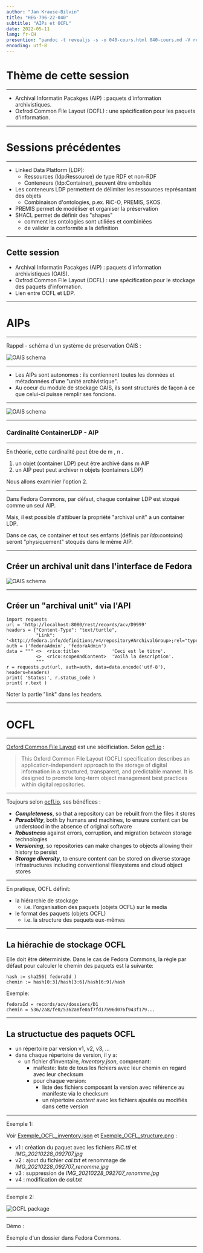 ```yaml
---
author: "Jan Krause-Bilvin"
title: "HEG-796-22-040"
subtitle: "AIPs et OCFL"
date: 2022-05-11
lang: fr-CH
presention: "pandoc -t revealjs -s -o 040-cours.html 040-cours.md -V revealjs-url=reveal.js -V theme=league --katex; pandoc -t html5 -o 040-cours.pdf 040-cours.md"
encoding: utf-8
---
```


# Thème de cette session

---

* Archival Informatin Pacakges (AIP) : paquets d'information archivistiques.
* Oxfrod Common File Layout (OCFL) : une spécification pour les paquets d'information.

---

# Sessions précédentes

---

* Linked Data Platform (LDP): 
  * Ressources (ldp:Ressource) de type RDF et non-RDF
  * Conteneurs (ldp:Container), peuvent être emboîtés
* Les conteneurs LDP permettent de délimiter les ressources représantant des objets
  * Combinaison d'ontologies, p.ex. RiC-O, PREMIS, SKOS.
* PREMIS permet de modéliser et organiser la préservation
* SHACL permet de définir des "shapes"
  * comment les ontologies sont utiliées et combiniées
  * de valider la conformité a la définition

---

## Cette session

* Archival Informatin Pacakges (AIP) : paquets d'information archivistiques (OAIS).
* Oxfrod Common File Layout (OCFL) : une spécification pour le stockage des paquets d'information.
* Lien entre OCFL et LDP.

---

# AIPs

---

Rappel - schéma d'un système de préservation OAIS :

![OAIS schema](media/OAIS-schema-general.png)

---

* Les AIPs sont autonomes : ils contiennent toutes les données et métadonnées d'une "unité archivistique".
* Au coeur du module de stockage OAIS, ils sont structurés de façon à ce que celui-ci puisse remplir ses foncions. 

---

![OAIS schema](media/OAIS-AIP.jpg)

---

### Cardinalité ContainerLDP - AIP 

---

En théorie, cette cardinalité peut être de m , n .

1. un objet (container LDP) peut être archivé dans m AIP
2. un AIP peut peut archiver n objets (containers LDP)

Nous allons examinier l'option 2.

---

Dans Fedora Commons, par défaut, chaque container LDP est stoqué comme un seul AIP.


Mais, il est possible d'attibuer la propriété "archival unit" a un container LDP.


Dans ce cas, ce container et tout ses enfants (définis par *ldp:contains*) seront "physiquement" stoqués dans le même AIP.

---

## Créer un archival unit dans l'interface de Fedora

![OAIS schema](media/FCREPRO-create-archival-group.png)

---

## Créer un  "archival unit" via l'API

```
import requests
url = 'http://localhost:8080/rest/records/acv/D9999'
headers = {"Content-Type": "text/turtle",
           "Link": '<http://fedora.info/definitions/v4/repository#ArchivalGroup>;rel="type"'}
auth = ('fedoraAdmin', 'fedoraAdmin')
data = """ <>  <rico:title>            'Ceci est le titre'.
		   <>  <rico:scopeAndContent>  'Voilà la description'.
		   """
r = requests.put(url, auth=auth, data=data.encode('utf-8'), headers=headers)
print( 'Status:', r.status_code )
print( r.text )
```

Noter la partie "link" dans les headers.

---

# OCFL

---

[Oxford Common File Layout](https://ocfl.io/) est une sécificiation. Selon [ocfl.io](https://ocfl.io/) :

> This Oxford Common File Layout (OCFL) specification 
> describes an application-independent approach to the storage of digital information
> in a structured, transparent, and predictable manner. 
> It is designed to promote long-term object management best practices within digital repositories.

---

Toujours selon [ocfl.io](https://ocfl.io/), ses bénéfices :

* ***Completeness***, so that a repository can be rebuilt from the files it stores
* ***Parsability***, both by humans and machines, to ensure content can be understood in the absence of original software
* ***Robustness*** against errors, corruption, and migration between storage technologies
* ***Versioning***, so repositories can make changes to objects allowing their history to persist
* ***Storage diversity***, to ensure content can be stored on diverse storage infrastructures including conventional filesystems and cloud object stores

---

En pratique, OCFL définit:

* la hiérarchie de stockage
  * i.e. l'organisation des paquets (objets OCFL) sur le media
* le format des paquets (objets OCFL)
  * i.e. la structure des paquets eux-mêmes

---

## La hiérachie de stockage OCFL

Elle doit être déterministe. Dans le cas de Fedora Commons, la règle par défaut pour calculer le chemin des paquets est la suivante:

```
hash := sha256( fedoraId )
chemin := hash[0:3]/hash[3:6]/hash[6:9]/hash
```

Exemple:

```
fedoraId = records/acv/dossiers/D1
chemin = 536/2a8/fe0/5362a8fe0af7fd17596d076f943f179...
```

---

## La structuctue des paquets OCFL

* un répertoire par version v1, v2, v3, ...
* dans chaque répertoire de version, il y a:
  * un fichier d'inventaire, *inventory.json*, comprenant: 
    * maifeste: liste de tous les fichiers avec leur chemin en regard avec leur checksum
    * pour chaque version: 
      * liste des fichiers composant la version avec référence au manifeste via le checksum
      * un répertoire *content* avec les fichiers ajoutés ou modifiés dans cette version
	 
---

Exemple 1:

Voir [Exemple_OCFL_inventory.json](./media/Exemple_OCFL_inventory.json) et [Exemple_OCFL_structure.png](./media/Exemple_OCFL_structure.png) :

* v1 : création du paquet avec les fichiers *RiC.ttl* et *IMG_20210228_092707.jpg*
* v2 : ajout du fichier *cal.txt* et renommage de *IMG_20210228_092707_renomme.jpg*
* v3 : suppression de *IMG_20210228_092707_renomme.jpg*
* v4 : modification de *cal.txt*
  
---

Exemple 2:

![OCFL package](media/OCFL-package-exemple.png)

---

Démo : 

Exemple d'un dossier dans Fedora Commons.

---






